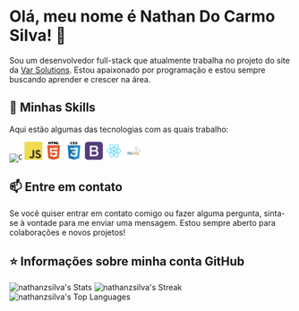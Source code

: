 # Olá, meu nome é Nathan Do Carmo Silva! 👋

Sou um desenvolvedor full-stack que atualmente trabalha no projeto do site da [Var Solutions](https://www.instituto.varsolutions.com.br/). Estou apaixonado por programação e estou sempre buscando aprender e crescer na área.

## 🚀 Minhas Skills

Aqui estão algumas das tecnologias com as quais trabalho:

<code><img height="32" src="https://cdn.iconscout.com/icon/free/png-512/c-programming-569564.png" alt="C"/></code>
<code><img height="32" src="https://raw.githubusercontent.com/github/explore/80688e429a7d4ef2fca1e82350fe8e3517d3494d/topics/javascript/javascript.png" alt="JavaScript"/></code>
<code><img height="32" src="https://raw.githubusercontent.com/github/explore/80688e429a7d4ef2fca1e82350fe8e3517d3494d/topics/html/html.png" alt="HTML5"/></code>
<code><img height="32" src="https://raw.githubusercontent.com/github/explore/80688e429a7d4ef2fca1e82350fe8e3517d3494d/topics/css/css.png" alt="CSS3"/></code>
<code><img height="32" src="https://raw.githubusercontent.com/github/explore/80688e429a7d4ef2fca1e82350fe8e3517d3494d/topics/bootstrap/bootstrap.png" alt="Bootstrap"/></code>
<code><img height="32" src="https://raw.githubusercontent.com/github/explore/80688e429a7d4ef2fca1e82350fe8e3517d3494d/topics/react/react.png" alt="React"/></code>
<code><img height="32" src="https://raw.githubusercontent.com/github/explore/80688e429a7d4ef2fca1e82350fe8e3517d3494d/topics/mysql/mysql.png" alt="MySQL"/></code>

## 📫 Entre em contato

Se você quiser entrar em contato comigo ou fazer alguma pergunta, sinta-se à vontade para me enviar uma mensagem. Estou sempre aberto para colaborações e novos projetos!

## ⭐ Informações sobre minha conta GitHub

![nathanzsilva's Stats](https://github-readme-stats.vercel.app/api?username=nathanzsilva&theme=dracula&show_icons=true&hide_border=true&count_private=true)
![nathanzsilva's Streak](https://github-readme-streak-stats.herokuapp.com/?user=nathanzsilva&theme=dracula&hide_border=true)
![nathanzsilva's Top Languages](https://github-readme-stats.vercel.app/api/top-langs/?username=nathanzsilva&theme=dracula&show_icons=true&hide_border=true&layout=compact)
